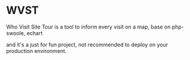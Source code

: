 # WVST
Who Visit Site Tour is a tool to inform every visit on a map, base on php-swoole, echart

and it's a just for fun project, not recommended to deploy on your production environment.

